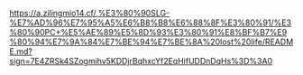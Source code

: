 https://a.zilingmio14.cf/,%E3%80%90SLG-%E7%AD%96%E7%95%A5%E6%B8%B8%E6%88%8F%E3%80%91/%E3%80%90PC+%E5%AE%89%E5%8D%93%E3%80%91%E8%BF%B7%E9%80%94%E7%9A%84%E7%BE%94%E7%BE%8A%20lost%20life/README.md?sign=7E4ZRSk4SZogmihv5KDDjrBqhxcYf2EqHifUDDnDqHs%3D%3A0